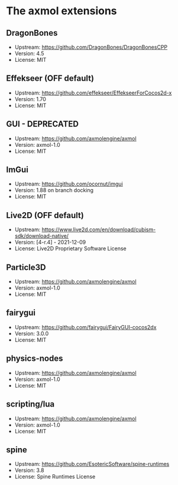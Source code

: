 # The axmol extensions

## DragonBones

- Upstream: https://github.com/DragonBones/DragonBonesCPP
- Version: 4.5
- License: MIT

## Effekseer (OFF default)

- Upstream: https://github.com/effekseer/EffekseerForCocos2d-x
- Version: 1.70
- License: MIT


## GUI - DEPRECATED

- Upstream: https://github.com/axmolengine/axmol
- Version: axmol-1.0
- License: MIT

## ImGui

- Upstream: https://github.com/ocornut/imgui
- Version: 1.88 on branch docking
- License: MIT

## Live2D (OFF default)

- Upstream: https://www.live2d.com/en/download/cubism-sdk/download-native/
- Version: [4-r.4] - 2021-12-09
- License: Live2D Proprietary Software License

## Particle3D

- Upstream: https://github.com/axmolengine/axmol
- Version: axmol-1.0
- License: MIT

## fairygui

- Upstream: https://github.com/fairygui/FairyGUI-cocos2dx
- Version: 3.0.0
- License: MIT


## physics-nodes

- Upstream: https://github.com/axmolengine/axmol
- Version: axmol-1.0
- License: MIT

## scripting/lua

- Upstream: https://github.com/axmolengine/axmol
- Version: axmol-1.0
- License: MIT

## spine

- Upstream: https://github.com/EsotericSoftware/spine-runtimes
- Version: 3.8
- License: Spine Runtimes License
